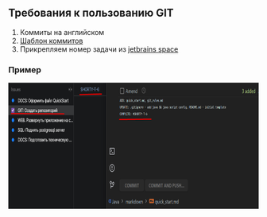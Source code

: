 ## Требования к пользованию GIT
1) Коммиты на английском
2) [Шаблон коммитов](https://github.com/BaggerFast/ItManuals/blob/main/git/commits.md)
3) Прикрепляем номер задачи из [jetbrains space](https://baggerteam.jetbrains.space/)

### Пример
<img src="../assets/commit_template.png" width="752" height="254" alt="preview"/>